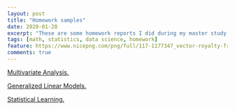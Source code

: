 ```yaml
---
layout: post
title: "Homework samples"
date: 2020-01-28
excerpt: "These are some homework reports I did during my master study."
tags: [math, statistics, data science, homework]
feature: https://www.nicepng.com/png/full/117-1177347_vector-royalty-free-download-collection-of-clipart-homework.png
comments: true
---
```


<a href="https://github.com/Autumn-grass/QianWang/blob/master/docs/Assignment_2.pdf" target="_blank">Multivariate Analysis.</a>

<a href="https://github.com/Autumn-grass/QianWang/blob/master/docs/Assignment_3_GLM_635.pdf
" target="_blank">Generalized Linear Models.</a>

<a href="http://htmlpreview.github.com/?https://github.com/Autumn-grass/QianWang/blob/master/docs/Assignment%202%20of%20STAT%20641%20_%20Qian%20Wang.html
" target="_blank">Statistical Learning.</a>


